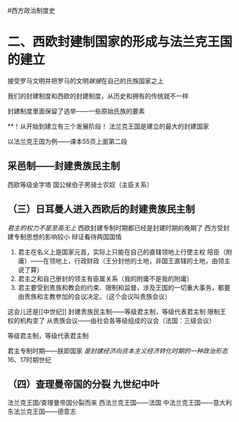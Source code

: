 #西方政治制度史 
# 二、西欧封建制国家的形成与法兰克王国的建立

接受罗马文明并把罗马的文明*嫁接*在自己的氏族国家之上

我们的封建制度和西欧的封建制度，从历史和拥有的传统就不一样

封建制度里面保留了选举——一些原始氏族的要素

**！从开始到建立有三个发展阶段！   法兰克王国是建立的最大的封建国家    

以法兰克王国为例——课本55页上面第二段  

## 采邑制——封建贵族民主制

西欧等级金字塔
国公候伯子男骑士农奴（主臣关系）

## （三）日耳曼人进入西欧后的封建贵族民主制
*君主的权力不是至高无上*    西欧封建专制时期都已经是封建时期的晚期了    西方受封建专制思想的影响较小   辩证看待两国国情
1. 君主在名义上是国家元首，实际上只能在自己的直辖领地上行使主权    陪臣（附庸）——在领地上，行政财政（王分封他的土地，非国王直辖的土地，由领主说了算）
2. 君主之和自己册封的领主有臣属关系（我的附庸不是我的附庸）
3. 君主要受到贵族和教会的约束、限制和监督，涉及王国的一切重大事务，都要由贵族和主教参加的会议决定。（这个会议叫贵族会议）

这会儿还是[[中世纪]]
封建贵族民主制——等级君主制，等级代表君主制    限制王权的机构变了  从贵族会议——由社会各等级组成的议会（法国：三级会议）

等级君主制，等级代表君主制

君主专制时期——朕即国家     *是封建经济向资本主义经济转化时期的一种政治形态*16、17时期世纪

## （四）查理曼帝国的分裂  九世纪中叶
法兰克王国/查理曼帝国分裂而来
西法兰克王国——法国   中法兰克王国——意大利   东法兰克王国——德意志